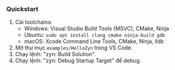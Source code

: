### Quickstart

1. Cài toolchains:
   - Windows: Visual Studio Build Tools (MSVC), CMake, Ninja
   - Ubuntu: `sudo apt install clang cmake ninja-build gdb`
   - macOS: Xcode Command Line Tools, CMake, Ninja, lldb
2. Mở thư mục `examples/HelloZyn` trong VS Code.
3. Chạy lệnh: "zyn: Build Solution".
4. Chạy lệnh: "zyn: Debug Startup Target" để debug.


